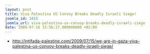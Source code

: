 ```yaml
---
layout: post
title: Viva Palestina US Convoy Breaks Deadly Israeli Siege!
joomla_id: 1015
joomla_url: viva-palestina-us-convoy-breaks-deadly-israeli-siege
date: 2009-07-16 15:56:27.000000000 +02:00
---
```

<ul>
<li><a title="Viva palestina" href="http://intifada-palestine.com/2009/07/15/we-are-in-gaza-viva-palestina-us-convoy-breaks-deadly-israeli-siege/">http://intifada-palestine.com/2009/07/15/we-are-in-gaza-viva-palestina-us-convoy-breaks-deadly-israeli-siege/</a></li>
</ul>
